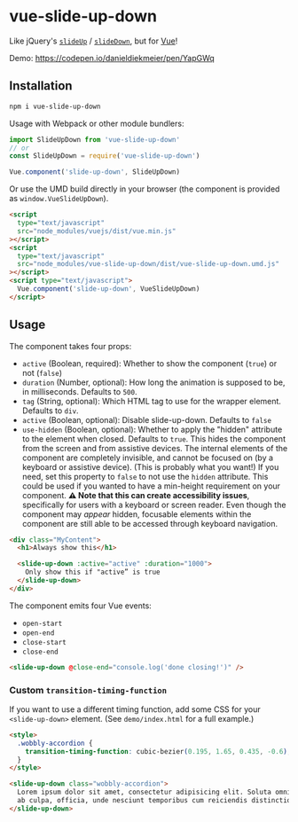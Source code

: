 # vue-slide-up-down

Like jQuery's [`slideUp`](http://api.jquery.com/slideup/) / [`slideDown`](http://api.jquery.com/slidedown/), but for [Vue](vuejs.org)!

Demo: https://codepen.io/danieldiekmeier/pen/YapGWq

## Installation

```sh
npm i vue-slide-up-down
```

Usage with Webpack or other module bundlers:

```js
import SlideUpDown from 'vue-slide-up-down'
// or
const SlideUpDown = require('vue-slide-up-down')

Vue.component('slide-up-down', SlideUpDown)
```

Or use the UMD build directly in your browser (the component is provided as `window.VueSlideUpDown`).

```html
<script
  type="text/javascript"
  src="node_modules/vuejs/dist/vue.min.js"
></script>
<script
  type="text/javascript"
  src="node_modules/vue-slide-up-down/dist/vue-slide-up-down.umd.js"
></script>
<script type="text/javascript">
  Vue.component('slide-up-down', VueSlideUpDown)
</script>
```

## Usage

The component takes four props:

- `active` (Boolean, required): Whether to show the component (`true`) or not (`false`)
- `duration` (Number, optional): How long the animation is supposed to be, in milliseconds. Defaults to `500`.
- `tag` (String, optional): Which HTML tag to use for the wrapper element. Defaults to `div`.
- `active` (Boolean, optional): Disable slide-up-down. Defaults to `false`
- `use-hidden` (Boolean, optional): Whether to apply the "hidden" attribute to the element when closed. Defaults to `true`. This hides the component from the screen and from assistive devices. The internal elements of the component are completely invisible, and cannot be focused on (by a keyboard or assistive device). (This is probably what you want!) If you need, set this property to `false` to not use the `hidden` attribute. This could be used if you wanted to have a min-height requirement on your component. **⚠️ Note that this can create accessibility issues**, specifically for users with a keyboard or screen reader. Even though the component may _appear_ hidden, focusable elements within the component are still able to be accessed through keyboard navigation.

```html
<div class="MyContent">
  <h1>Always show this</h1>

  <slide-up-down :active="active" :duration="1000">
    Only show this if "active” is true
  </slide-up-down>
</div>
```

The component emits four Vue events:

- `open-start`
- `open-end`
- `close-start`
- `close-end`

```html
<slide-up-down @close-end="console.log('done closing!')" />
```

### Custom `transition-timing-function`

If you want to use a different timing function, add some CSS for your `<slide-up-down>` element. (See `demo/index.html` for a full example.)

```html
<style>
  .wobbly-accordion {
    transition-timing-function: cubic-bezier(0.195, 1.65, 0.435, -0.6);
  }
</style>

<slide-up-down class="wobbly-accordion">
  Lorem ipsum dolor sit amet, consectetur adipisicing elit. Soluta omnis velit
  ab culpa, officia, unde nesciunt temporibus cum reiciendis distinctio.
</slide-up-down>
```
